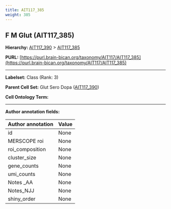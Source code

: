 ```yaml
---
title: AIT117_385
weight: 385
---
```

## F M Glut (AIT117_385)
<b>Hierarchy: </b>
[AIT117_390](../AIT117_390) >
[AIT117_385](../AIT117_385)

**PURL:** [https://purl.brain-bican.org/taxonomy/AIT117/AIT117_385](https://purl.brain-bican.org/taxonomy/AIT117/AIT117_385)

---


**Labelset:** Class (Rank: 3)

**Parent Cell Set:** Glut Sero Dopa ([AIT117_390](../AIT117_390))



**Cell Ontology Term:** 

[MARKER GENES.]: #


---

[TRANSFERRED ANNOTATIONS.]: #


[AUTHOR ANNOTATION FIELDS.]: #


**Author annotation fields:**

| Author annotation | Value |
|-------------------|-------|
|id|None|
|MERSCOPE roi|None|
|roi_composition|None|
|cluster_size|None|
|gene_counts|None|
|umi_counts|None|
|Notes _AA|None|
|Notes_NJJ|None|
|shiny_order|None|
